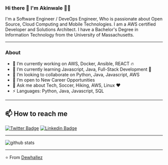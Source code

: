 ### Hi there 👋  I'm Akinwale 👨‍💻 

I'm a Software Engineer / DeveOps Engineer, Who is passionate about Open Source, Cloud Computing and Mobile Technologies. I am a AWS certified Developer and Solutions Architect. I have a Bachelor's Degree in Information Technology from the University of Massachusetts.

--------------------------------------------------------------------------------------------------------------------------------------------------------------------
### About

- 🔭 I’m currently working on AWS, Docker, Ansible, REACT 🔥
- 🌱 I’m currently learning Javascript, Java, Full-Stack Development 🚀
- 👯 I’m looking to collaborate on Python, Java, Javascript, AWS
- 🤔 I’m open to New Career Opportunities
- 💬 Ask me about Tech, Soccer, Hiking, AWS, Linux :heart:
- ⚡ Languages: Python, Java, Javascript, SQL 

-------------------------------------------------------------------------------------------------------------------------------------------------------------------
## 📫  How to reach me

[![Twitter Badge](https://img.shields.io/badge/-dewhallez-1DA1F2?style=for-the-badge&logo=twitter&logoColor=white&link=https://twitter.com/dewhallez)](https://twitter.com/dewhallez) 
[![Linkedin Badge](https://img.shields.io/badge/-Akinwale-Akinseye-blue?style=flat-square&logo=Linkedin&logoColor=white&link=https://www.linkedin.com/in/akinwale-akinseye-53679993//)](https://www.linkedin.com/in/akinwale-akinseye-53679993/)


-------------------------------------------------------------------------------------------------------------------------------------------------------------------

![github stats](https://github-readme-stats.vercel.app/api?username=dewhallez&show_icons=true)

--------------------------------------------------------------------------------------------------------------------------------------------------------------------


⭐️ From [Dewhallez](https://github.com/dewhallez)
